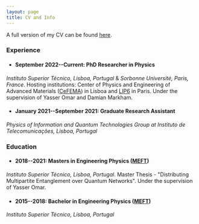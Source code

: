 ```yaml
---
layout: page
title: CV and Info
---
```


A full version of my CV can be found <a href='attachments/cv-may-2024.pdf'>here</a>.

### Experience 


- #### September 2022--Current: PhD Researcher in Physics
*Instituto Superior Técnico, Lisboa, Portugal* & *Sorbonne Université, Paris, France*. Hosting institutions: Center of Physics and Engineering of Advanced Materials (<a href='https://cefema.tecnico.ulisboa.pt'>CeFEMA</a>) in Lisboa and <a href='https://qi.lip6.fr'>LIP6</a> in Paris. Under the supervision of Yasser Omar and Damian Markham.

- #### January 2021--September 2021: Graduate Research Assistant
*Physics of Information and Quantum Technologies Group at Instituto de Telecomunicações, Lisboa, Portugal*

### Education

- #### 2018--2021: Masters in Engineering Physics (<a href='https://fenix.tecnico.ulisboa.pt/cursos/meft'>MEFT</a>)
*Instituto Superior Técnico, Lisboa, Portugal*. Master Thesis - "Distributing Multipartite Entanglement over Quantum Networks". Under the supervision of Yasser Omar.

- #### 2015--2018: Bachelor in Engineering Physics (<a href='https://fenix.tecnico.ulisboa.pt/cursos/meft'>MEFT</a>)
*Instituto Superior Técnico, Lisboa, Portugal*
